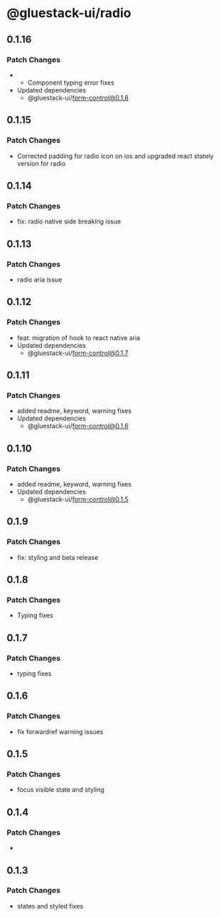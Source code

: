 # @gluestack-ui/radio

## 0.1.16

### Patch Changes

- - Component typing error fixes
- Updated dependencies
  - @gluestack-ui/form-control@0.1.8

## 0.1.15

### Patch Changes

- Corrected padding for radio icon on ios and upgraded react stately version for radio

## 0.1.14

### Patch Changes

- fix: radio native side breaking issue

## 0.1.13

### Patch Changes

- radio aria issue

## 0.1.12

### Patch Changes

- feat: migration of hook to react native aria
- Updated dependencies
  - @gluestack-ui/form-control@0.1.7

## 0.1.11

### Patch Changes

- added readme, keyword, warning fixes
- Updated dependencies
  - @gluestack-ui/form-control@0.1.6

## 0.1.10

### Patch Changes

- added readme, keyword, warning fixes
- Updated dependencies
  - @gluestack-ui/form-control@0.1.5

## 0.1.9

### Patch Changes

- fix: styling and beta release

## 0.1.8

### Patch Changes

- Typing fixes

## 0.1.7

### Patch Changes

- typing fixes

## 0.1.6

### Patch Changes

- fix forwardref warning issues

## 0.1.5

### Patch Changes

- focus visible state and styling

## 0.1.4

### Patch Changes

-

## 0.1.3

### Patch Changes

- states and styled fixes
